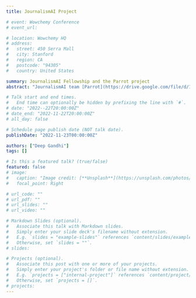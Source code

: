 ```yaml
---
title: JournalismAI Project

# event: Wowchemy Conference
# event_url:

# location: Wowchemy HQ
# address:
#   street: 450 Serra Mall
#   city: Stanford
#   region: CA
#   postcode: "94305"
#   country: United States

summary: JournalismAI Fellowship and the Parrot project
abstract: "JournalismAI team [Parrot](https://drive.google.com/file/d/15lq8gDr88mw3uw6AhN5oPPOMmX4D7UDE/view) comprising Ippen Digital (DE) and The Times / The Sunday Times (UK) partnered with SimPPL for studying the spread of potentially manipulated narratives on Twitter from two well-known Russian state-backed media outlets. The Parrot platform [demo](https://parrot.report/) with The Times (UK) was presented at the [JournalismAI Festival 2022](https://www.journalismaifestival.com/2022-fellows)."

# Talk start and end times.
#   End time can optionally be hidden by prefixing the line with `#`.
# date: "2022--22T20:00:00Z"
# date_end: "2022-11-22T20:00:00Z"
# all_day: false

# Schedule page publish date (NOT talk date).
publishDate: "2022-11-23T00:00:00Z"

authors: ["Deep Gandhi"]
tags: []

# Is this a featured talk? (true/false)
featured: false
# image:
#   caption: "Image credit: [**Unsplash**](https://unsplash.com/photos/bzdhc5b3Bxs)"
#   focal_point: Right

# url_code: ""
# url_pdf: ""
# url_slides: ""
# url_video: ""

# Markdown Slides (optional).
#   Associate this talk with Markdown slides.
#   Simply enter your slide deck's filename without extension.
#   E.g. `slides = "example-slides"` references `content/slides/example-slides.md`.
#   Otherwise, set `slides = ""`.
# slides:

# Projects (optional).
#   Associate this post with one or more of your projects.
#   Simply enter your project's folder or file name without extension.
#   E.g. `projects = ["internal-project"]` references `content/project/deep-learning/index.md`.
#   Otherwise, set `projects = []`.
# projects:
---
```


<!-- Slides can be added in a few ways:

- **Create** slides using Wowchemy's [_Slides_](https://wowchemy.com/docs/managing-content/#create-slides) feature and link using `slides` parameter in the front matter of the talk file
- **Upload** an existing slide deck to `static/` and link using `url_slides` parameter in the front matter of the talk file
- **Embed** your slides (e.g. Google Slides) or presentation video on this page using [shortcodes](https://wowchemy.com/docs/writing-markdown-latex/).

Further event details, including page elements such as image galleries, can be added to the body of this page. -->
